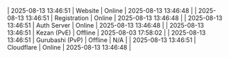 | 2025-08-13 13:46:51 | Website | Online | 2025-08-13 13:46:48 |
| 2025-08-13 13:46:51 | Registration | Online | 2025-08-13 13:46:48 |
| 2025-08-13 13:46:51 | Auth Server | Online | 2025-08-13 13:46:48 |
| 2025-08-13 13:46:51 | Kezan (PvE) | Offline | 2025-08-03 17:58:02 |
| 2025-08-13 13:46:51 | Gurubashi (PvP) | Offline | N/A |
| 2025-08-13 13:46:51 | Cloudflare | Online | 2025-08-13 13:46:48 |
